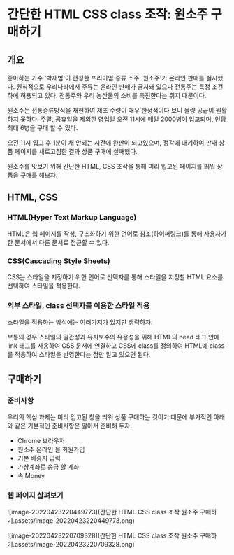 # 간단한 HTML CSS class 조작: 원소주 구매하기

[원소주 온라인 몰]: https://wonsoju.com/

## 개요

좋아하는 가수 '박재범'이 런칭한 프리미엄 증류 소주 '원소주'가 온라인 판매를 실시했다. 원칙적으로 우리나라에서 주류는 온라인 판매가 금지돼 있으나 전통주는 특정 조건 하에 허용되고 있다. 전통주와 우리 농산물의 소비를 촉진한다는 취지 때문이다.

원소주는 전통증류방식을 재현하여 제조 수량이 매우 한정적이다 보니 물량 공급이 원활하지 못하다. 주말, 공휴일을 제외한 영업일 오전 11시에 매일 2000병이 입고되며, 인당 최대 6병을 구매 할 수 있다.

오전 11시 입고 후 1분이 채 안되는 시간에 완판이 되고있으며, 정각에 대기하여 판매 상품 페이지를 새로고침한 결과 상품 구매에 실패했다.

원소주를 맛보기 위해 간단한 HTML, CSS 조작을 통해 미리 입고된 페이지를 띄워 상품을 구매를 해보자.



## HTML, CSS

### HTML(Hyper Text Markup Language)

HTML은 웹 페이지를 작성, 구조화하기 위한 언어로 참조(하이퍼링크)를 통해 사용자가 한 문서에서 다른 문서로 접근할 수 있다.

### CSS(Cascading Style Sheets)

CSS는 스타일을 지정하기 위한 언어로 선택자를 통해 스타일을 지정할 HTML 요소를 선택하여 스타일을 적용한다.

### 외부 스타일, class 선택자를 이용한 스타일 적용

스타일을 적용하는 방식에는 여러가지가 있지만 생략하자.

보통의 경우 스타일의 일관성과 유지보수의 유용성을 위해 HTML의 head 태그 안에 link 태그를 사용하여 CSS 문서에 연결하고 CSS에 class를 정의하여 HTML에 class를 적용하여 스타일을 반영한다는 점만 알고 있으면 된다.

[(예시) Bootstrap]: https://getbootstrap.com/



## 구매하기

### 준비사항

우리의 핵심 과제는 미리 입고된 창을 띄워 상품 구매하는 것이기 때문에 부가적인 아래와 같은 기본적인 준비사항은 알아서 준비해 두자.

- Chrome 브라우저
- 원소주 온라인 몰 회원가입
- 기본 배송지 입력
- 가상계좌로 송금 할 계좌
- 속 Money

### 웹 페이지 살펴보기

![image-20220423220449773](간단한 HTML CSS class 조작 원소주 구매하기.assets/image-20220423220449773.png)

![image-20220423220709328](간단한 HTML CSS class 조작 원소주 구매하기.assets/image-20220423220709328.png)
